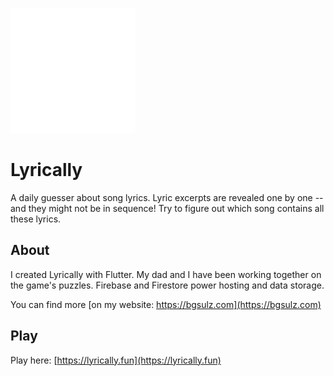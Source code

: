 <a href="https://lyrically.fun/"><img src="web/favicon.png" width="200" /></a>

# Lyrically

A daily guesser about song lyrics. Lyric excerpts are revealed one by one -- and they might not be in sequence! Try to figure out which song contains all these lyrics.

## About

I created Lyrically with Flutter. My dad and I have been working together on the game's puzzles. Firebase and Firestore power hosting and data storage.

You can find more [on my website: https://bgsulz.com](https://bgsulz.com)

## Play

Play here: [https://lyrically.fun](https://lyrically.fun)